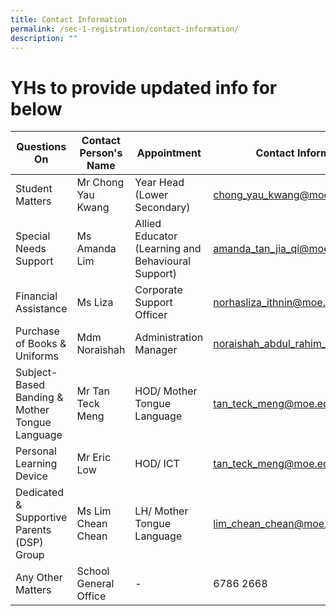 ```yaml
---
title: Contact Information
permalink: /sec-1-registration/contact-information/
description: ""
---
```

# YHs to provide updated info for below


| Questions On | Contact Person's Name | Appointment | Contact Information |
| -------- | -------- | -------- | -------- |
| Student Matters    | Mr Chong Yau Kwang     | Year Head<br>(Lower Secondary)     | [chong_yau_kwang@moe.edu.sg](mailto:chong_yau_kwang@moe.edu.sg)     |
| Special Needs Support     | Ms Amanda Lim     | Allied Educator<br>(Learning and Behavioural Support)     |  [amanda_tan_jia_qi@moe.edu.sg](mailto:amanda_tan_jia_qi@moe.edu.sg)     |
| Financial Assistance     | Ms Liza     | Corporate Support Officer     |  [norhasliza_ithnin@moe.edu.sg](mailto:norhasliza_ithnin@moe.edu.sg)     |
| Purchase of Books & Uniforms     | Mdm Noraishah     | Administration Manager     |  [noraishah_abdul_rahim_a@moe.edu.sg](mailto:noraishah_abdul_rahim_a@moe.edu.sg)    |
| Subject-Based Banding & Mother Tongue Language     | Mr Tan Teck Meng     | HOD/ Mother Tongue Language     | [tan_teck_meng@moe.edu.sg](mailto:tan_teck_meng@moe.edu.sg)     |
| Personal Learning Device     | Mr Eric Low     | HOD/ ICT     | [tan_teck_meng@moe.edu.sg](mailto:tan_teck_meng@moe.edu.sg)     |
| Dedicated & Supportive Parents (DSP) Group     | Ms Lim Chean Chean     | LH/ Mother Tongue Language     | [lim_chean_chean@moe.edu.sg](mailto:lim_chean_chean@moe.edu.sg)     |
| Any Other Matters    | School General Office     | -     | 6786 2668   |